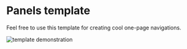 # Panels template

Feel free to use this template for creating cool one-page navigations.

![template demonstration](https://media.giphy.com/media/57YmxUZ1CQQF6qIsnI/giphy.gif)